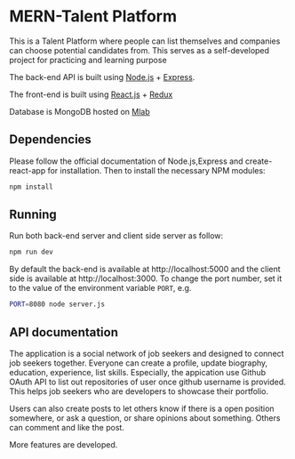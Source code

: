 # MERN-Talent Platform

This is a Talent Platform where people can list themselves and companies can choose potential candidates from. This serves as a self-developed project for practicing and learning purpose

The back-end API is built using [Node.js](https://nodejs.org/) + [Express](http://expressjs.com/).

The front-end is built using [React.js](https://github.com/facebook/create-react-app) + [Redux](https://redux.js.org/)

Database is MongoDB hosted on [Mlab](https://mlab.com/)

## Dependencies

Please follow the official documentation of Node.js,Express and create-react-app for installation. Then to install the necessary NPM modules:

```sh
npm install
```

## Running

Run both back-end server and client side server as follow:

```sh
npm run dev
```

By default the back-end is available at http://localhost:5000 and the client side is available at http://localhost:3000. To change the port number, set it to the value of the environment variable `PORT`, e.g.

```sh
PORT=8080 node server.js
```

## API documentation

The application is a social network of job seekers and designed to connect job seekers together. Everyone can create a profile, update biography, education, experience, list skills. Especially, the appication use Github OAuth API to list out repositories of user once github username is provided. This helps job seekers who are developers to showcase their portfolio.

Users can also create posts to let others know if there is a open position somewhere, or ask a question, or share opinions about something. Others can comment and like the post.

More features are developed.
